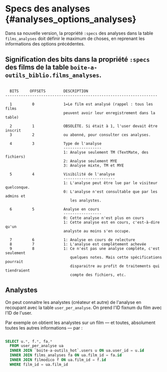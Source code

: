 # Specs des analyses {#analyses_options_analyses}

Dans sa nouvelle version, la propriété `:specs` des analyses dans la table `films_analyses` doit définir le maximum de choses, en reprenant les informations des options précédentes.


## Signification des bits dans la propriété `:specs` des films de la table `boite-a-outils_biblio.films_analyses`.

```

  BITS     OFFSETS        DESCRIPTION
--------------------------------------------------------------------

  1         0             1=Le film est analysé (rappel : tous les films
                          peuvent avoir leur enregistrement dans la table)

  2         1             OBSOLÈTE. Si était à 1, l'user devait être inscrit
  3         2             ou abonné, pour consulter ces analyses.

  4         3             Type de l'analyse
                          -----------------
                          1: Analyse seulement TM (TextMate, des fichiers)
                          2: Analyse seulement MYE
                          3: Analyse mixte, TM et MYE

  5         4             Visibilité de l'analyse
                          -----------------------
                          1: L'analyse peut être lue par le visiteur quelconque.
                          0: L'analyse n'est consultable que par les admins et
                             les analystes.

  6         5             Analyse en cours
                          -----------------
                          0: Cette analyse n'est plus en cours
                          1: Cette analyse est en cours, c'est-à-dire qu'un
                          analyste au moins s'en occupe.

  7         6             1: Analyse en cours de relecture
  8         7             1: L'analyse est complètement achevée
  9         8             1: Ce n'est pas une analyse complète, c'est seulement
                             quelques notes. Mais cette spécifications pourrait
                             disparaitre au profit de traitements qui tiendraient
                             compte des fichiers, etc.

```

## Analystes

On peut connaitre les analystes (créateur et autre) de l'analyse en recoupant avec la table `user_per_analyse`. On prend l'ID fixnum du film avec l'ID de l'user.

Par exemple on obtient les analystes sur un film — et toutes, absolument toutes les autres informations — par :

```sql

SELECT u.*, f.*, fa.*
  FROM user_per_analyse ua
  INNER JOIN `boite-a-outils_hot`.users u ON ua.user_id = u.id
  INNER JOIN films_analyses fa ON ua.film_id = fa.id
  INNER JOIN filmodico f ON ua.film_id = f.id
  WHERE film_id = ua.film_id

```

